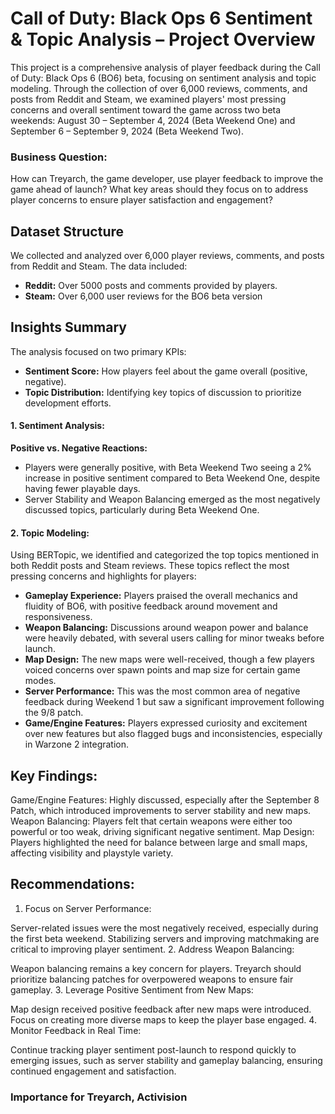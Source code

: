# Call of Duty: Black Ops 6 Sentiment & Topic Analysis – Project Overview

This project is a comprehensive analysis of player feedback during the Call of Duty: Black Ops 6 (BO6) beta, focusing on sentiment analysis and topic modeling. Through the collection of over 6,000 reviews, comments, and posts from Reddit and Steam, we examined players' most pressing concerns and overall sentiment toward the game across two beta weekends: August 30 – September 4, 2024 (Beta Weekend One) and September 6 – September 9, 2024 (Beta Weekend Two).

### Business Question:
How can Treyarch, the game developer, use player feedback to improve the game ahead of launch? What key areas should they focus on to address player concerns to ensure player satisfaction and engagement?

## Dataset Structure
We collected and analyzed over 6,000 player reviews, comments, and posts from Reddit and Steam. The data included:

- **Reddit:** Over 5000 posts and comments provided by players.
- **Steam:** Over 6,000 user reviews for the BO6 beta version

## Insights Summary
The analysis focused on two primary KPIs:
- **Sentiment Score:** How players feel about the game overall (positive, negative).
- **Topic Distribution:** Identifying key topics of discussion to prioritize development efforts.

#### 1. Sentiment Analysis:
**Positive vs. Negative Reactions:**
- Players were generally positive, with Beta Weekend Two seeing a 2% increase in positive sentiment compared to Beta Weekend One, despite having fewer playable days.
- Server Stability and Weapon Balancing emerged as the most negatively discussed topics, particularly during Beta Weekend One.

#### 2. Topic Modeling:
Using BERTopic, we identified and categorized the top topics mentioned in both Reddit posts and Steam reviews. These topics reflect the most pressing concerns and highlights for players:

- **Gameplay Experience:** Players praised the overall mechanics and fluidity of BO6, with positive feedback around movement and responsiveness.
- **Weapon Balancing:** Discussions around weapon power and balance were heavily debated, with several users calling for minor tweaks before launch.
- **Map Design:** The new maps were well-received, though a few players voiced concerns over spawn points and map size for certain game modes.
- **Server Performance:** This was the most common area of negative feedback during Weekend 1 but saw a significant improvement following the 9/8 patch.
- **Game/Engine Features:** Players expressed curiosity and excitement over new features but also flagged bugs and inconsistencies, especially in Warzone 2 integration.

## Key Findings:
Game/Engine Features: Highly discussed, especially after the September 8 Patch, which introduced improvements to server stability and new maps.
Weapon Balancing: Players felt that certain weapons were either too powerful or too weak, driving significant negative sentiment.
Map Design: Players highlighted the need for balance between large and small maps, affecting visibility and playstyle variety.

## Recommendations:
1. Focus on Server Performance:

Server-related issues were the most negatively received, especially during the first beta weekend. Stabilizing servers and improving matchmaking are critical to improving player sentiment.
2. Address Weapon Balancing:

Weapon balancing remains a key concern for players. Treyarch should prioritize balancing patches for overpowered weapons to ensure fair gameplay.
3. Leverage Positive Sentiment from New Maps:

Map design received positive feedback after new maps were introduced. Focus on creating more diverse maps to keep the player base engaged.
4. Monitor Feedback in Real Time:

Continue tracking player sentiment post-launch to respond quickly to emerging issues, such as server stability and gameplay balancing, ensuring continued engagement and satisfaction.

### Importance for Treyarch, Activision
